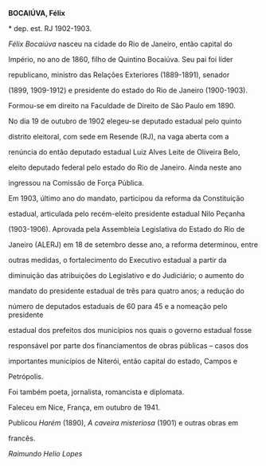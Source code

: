 **BOCAIÚVA, Félix**



\* dep. est. RJ 1902-1903.



*Félix Bocaiúva* nasceu na cidade do Rio de Janeiro, então capital do

Império, no ano de 1860, filho de Quintino Bocaiúva. Seu pai foi líder

republicano, ministro das Relações Exteriores (1889-1891), senador

(1899, 1909-1912) e presidente do estado do Rio de Janeiro (1900-1903).



Formou-se em direito na Faculdade de Direito de São Paulo em 1890.



No dia 19 de outubro de 1902 elegeu-se deputado estadual pelo quinto

distrito eleitoral, com sede em Resende (RJ), na vaga aberta com a

renúncia do então deputado estadual Luiz Alves Leite de Oliveira Belo,

eleito deputado federal pelo estado do Rio de Janeiro. Ainda neste ano

ingressou na Comissão de Força Pública.



Em 1903, último ano do mandato, participou da reforma da Constituição

estadual, articulada pelo recém-eleito presidente estadual Nilo Peçanha

(1903-1906). Aprovada pela Assembleia Legislativa do Estado do Rio de

Janeiro (ALERJ) em 18 de setembro desse ano, a reforma determinou, entre

outras medidas, o fortalecimento do Executivo estadual a partir da

diminuição das atribuições do Legislativo e do Judiciário; o aumento do

mandato do presidente estadual de três para quatro anos; a redução do

número de deputados estaduais de 60 para 45 e a nomeação pelo presidente

estadual dos prefeitos dos municípios nos quais o governo estadual fosse

responsável por parte dos financiamentos de obras públicas – casos dos

importantes municípios de Niterói, então capital do estado, Campos e

Petrópolis.



Foi também poeta, jornalista, romancista e diplomata.



Faleceu em Nice, França, em outubro de 1941.



Publicou *Harém* (1890), *A caveira misteriosa* (1901) e outras obras em

francês.



*Raimundo Helio Lopes*



